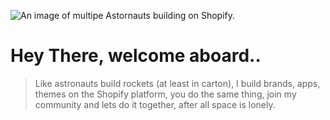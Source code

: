 ![An image of multipe Astornauts building on Shopify.](https://cdn.shopify.com/s/files/1/0584/1223/6853/files/astronauts.png?v=1672314335)

# Hey There, welcome aboard..

> Like astronauts build rockets (at least in carton), I build brands, apps, themes on the Shopify platform, you do the same thing, join my community and lets do it together, after all space is lonely.


